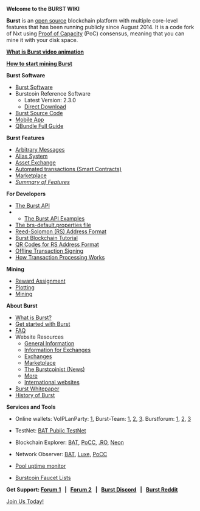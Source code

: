 **Welcome to the BURST WIKI**

**Burst** is an [open source](https://github.com/burst-apps-team/burstcoin) blockchain platform with multiple core-level features that has been running publicly since August 2014. It is a code fork of Nxt using [Proof of Capacity](proof-of-capacity.md) (PoC) consensus, meaning that you can mine it with your disk space.

**[What is Burst video animation](https://www.youtube.com/watch?v=Fyj9RIyxLb4)**

**[How to start mining Burst](https://www.youtube.com/watch?v=LJLhw37Lh_8&t)**

**Burst Software**

- [Burst Software](burst-software.md)
-   Burstcoin Reference Software
    -   Latest Version: 2.3.0
    -   [Direct Download](https://github.com/burst-apps-team/burstcoin/releases/download/v2.3.0/burstcoin-2.3.0.zip)
-   [Burst Source Code](https://github.com/burst-apps-team/burstcoin)
-   [Mobile App](mobile-app.md)
-   [QBundle Full Guide](qbundle.md)

**Burst Features**

-   [Arbitrary Messages](arbitrary-messages.md)
-   [Alias System](alias-system.md)
-   [Asset Exchange](asset-exchange.md)
-   [Automated transactions (Smart Contracts)](automated-transaction.md)
-   [Marketplace](marketplace.md)
-   [*Summary of Features*](current-features.md)

**For Developers**

-   [The Burst API](the-burst-api.md)
-   -   [The Burst API Examples](the-burst-api-examples.md)
-   [The brs-default.properties file](brs-default-properties-configuration-file.md)
-   [Reed-Solomon (RS) Address Format](rs-address-format.md)
-   [Burst Blockchain Tutorial](burst-blockchain-tutorial.md)
-   [QR Codes for RS Address Format](qr-codes-for-rs-address-format.md)
-   [Offline Transaction Signing](offline-transaction-signing.md)
-   [How Transaction Processing Works](how-tx-processing-works.md)

**Mining**

-   [Reward Assignment](reward-assignment.md)
-   [Plotting](plotting.md)
-   [Mining](mining.md)

**About Burst**

-   [What is Burst?](burst-wiki.md)
-   [Get started with Burst](getting-started.md)
-   [FAQ](faq.md)
-   Website Resources
    -   [General Information](https://www.burst-coin.org/)
    -   [Information for Exchanges](https://www.burst-coin.org/information-for-exchanges)
    -   [Exchanges](exchanges.md)
    -   [Marketplace](http://x.burstnation.com/marketplace)
    -   [The Burstcoinist (News)](https://www.burstcoin.ist/)
    -   [More](list-of-burst-related-websites.md)
    -   [International websites](list-of-international-burst-websites.md)
-   [Burst Whitepaper](whitepaper-burst.md)
-   [History of Burst](history-of-burst.md)

**Services and Tools**

- Online wallets: VoIPLanParty: [1](https://voiplanparty.com:8125/index.html), Burst-Team: [1](https://wallet3.burst-team.us:2083/index.html), [2](https://wallet4.burst-team.us:2083/index.html), [3](https://wallet5.burst-team.us:2083/index.html). Burstforum: [1](https://wallet1.burstforum.net:2083/index.html), [2](https://wallet2.burstforum.net:2083/index.html), [3](https://wallet3.burstforum.net:2083/index.html)

-   TestNet: [BAT Public TestNet](http://testnet.getburst.net:6876/index.html)
-   Blockchain Explorer: [BAT](https://explorer.burstcoin.network/), [PoCC](https://explore.burst.cryptoguru.org/), [.RO](https://explore.burstcoin.ro/), [Neon](http://burstneon.com/monitor?id=16020314477710380875)
-   Network Observer: [BAT](https://explorer.burstcoin.network/?action=network_status), [Luxe](http://burstcoin.cc/), [PoCC](https://explore.burst.cryptoguru.org/tool/observe)
-   [Pool uptime monitor](https://uptime.statuscake.com/?TestID=M30iNz7TSq)
-   [Burstcoin Faucet Lists](http://burstfaucets.com/)

**Get Support: [Forum 1](https://burstforum.net/)   |   [Forum 2](https://forums.getburst.net)   |   [Burst Discord](https://discord.gg/PMUgVSY)   |   [Burst Reddit](https://www.reddit.com/r/burstcoin/)**

[Join Us Today!](join-us-.md)
